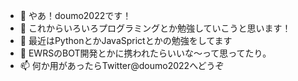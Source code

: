 - 👋 やあ！doumo2022です！
- 👀 これからいろいろプログラミングとか勉強していこうと思います！
- 🌱 最近はPythonとかJavaSprictとかの勉強をしてます
- 💞️ EWRSのBOT開発とかに携われたらいいな～って思ってたり。
- 📫 何か用があったらTwitter@doumo2022へどうぞ

<!---
doumo2022/doumo2022 is a ✨ special ✨ repository because its `README.md` (this file) appears on your GitHub profile.
You can click the Preview link to take a look at your changes.
--->
